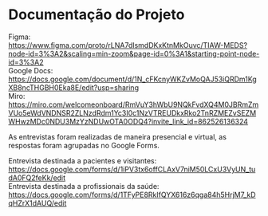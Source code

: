 # Documentação do Projeto

Figma: <br /> https://www.figma.com/proto/rLNA7dIsmdDKxKtnMkOuvc/TIAW-MEDS?node-id=3%3A2&scaling=min-zoom&page-id=0%3A1&starting-point-node-id=3%3A2 <br />
Google Docs: <br /> https://docs.google.com/document/d/1N_cFKcnyWKZvMoQAJ53iQRDm1KgXB8ncTHGBH0Eka8E/edit?usp=sharing <br />
Miro: <br /> https://miro.com/welcomeonboard/RmVuY3hWbU9NQkFvdXQ4M0JBRmZmVUo5eWdVNDNSR2ZLNzdRdm1Yc3I0c1NzVTREUDkxRko2TnRZMEZvSEZMWHwzMDc0NDU3MzYzNDUwOTA0ODQ4?invite_link_id=862526136324 <br />

As entrevistas foram realizadas de maneira presencial e virtual, as respostas foram agrupadas no Google Forms. <br />

Entrevista destinada a pacientes e visitantes: https://docs.google.com/forms/d/1iPV3tx6offCLAxV7niM50LCxU3VyUN_tudA0FQ2feKk/edit <br />
Entrevista destinada a profissionais da saúde: https://docs.google.com/forms/d/1TFyPE8RkIfQYX616z6qga84h5HrjM7_kDqHZrX1dAUQ/edit <br />
